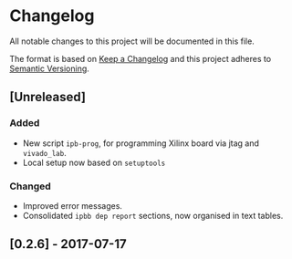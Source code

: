 # Changelog
All notable changes to this project will be documented in this file.

The format is based on [Keep a Changelog](http://keepachangelog.com/en/1.0.0/)
and this project adheres to [Semantic Versioning](http://semver.org/spec/v2.0.0.html).

## [Unreleased]

### Added
- New script `ipb-prog`, for programming Xilinx board via jtag and `vivado_lab`.
- Local setup now based on `setuptools`

### Changed
- Improved error messages.
- Consolidated `ipbb dep report` sections, now organised in text tables.

## [0.2.6] - 2017-07-17
